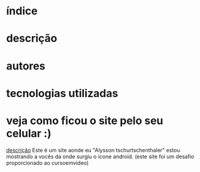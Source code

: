 # índice

# descrição

# autores

# tecnologias utilizadas

# veja como ficou o site pelo seu celular :)


[descrição](#)
Este é um site aonde eu "Alysson tschurtschenthaler" estou mostrando a vocês da onde surgiu o icone android. (este site foi um desafio proporcionado ao cursoemvideo)
